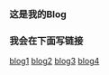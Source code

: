 ### 这是我的Blog

### 我会在下面写链接
[blog1](https://acjudge.com/d/atcoder/blog/1214/670a5a22f20d292d2d37765a#1728731682617)
[blog2](https://acjudge.com/d/atcoder/blog/1214/662ba0159ab59d354b16581a#1714135061054)
[blog3](https://acjudge.com/d/atcoder/blog/1214/661929949ab59d354b0ee248#1712925076962)
[blog4](https://acjudge.com/d/atcoder/blog/1214/65ed0f69cde3218b13a64efd#1710034793656)






<div class="a2a_kit a2a_kit_size_32 a2a_default_style">
<a class="a2a_dd" href="https://www.addtoany.com/share"></a>
<a class="a2a_button_facebook"></a>
<a class="a2a_button_mastodon"></a>
<a class="a2a_button_email"></a>
</div>
<script defer src="https://static.addtoany.com/menu/page.js"></script>
